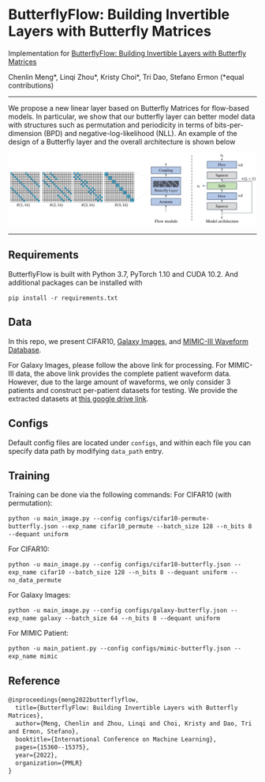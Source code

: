 # ButterflyFlow: Building Invertible Layers with Butterfly Matrices 

Implementation for [ButterflyFlow: Building Invertible Layers with Butterfly Matrices](https://arxiv.org/pdf/2209.13774.pdf) 

Chenlin Meng*, Linqi Zhou*, Kristy Choi*, Tri Dao, Stefano Ermon (*equal contributions)

--------------------
We propose a new linear layer based on Butterfly Matrices for flow-based models. In particular, we show that our butterfly layer can better model data with structures such as permutation and periodicity in terms of bits-per-dimension (BPD) and negative-log-likelihood (NLL). An example of the design of a Butterfly layer and the overall architecture is shown below

![schematic](assets/butterflyflow.jpg)


--------------------
## Requirements

ButterflyFlow is built with Python 3.7, PyTorch 1.10 and CUDA 10.2. And additional packages can be installed with
```
pip install -r requirements.txt
```


## Data

In this repo, we present CIFAR10, [Galaxy Images](https://github.com/SpaceML/merger_transfer_learning), and [MIMIC-III Waveform Database](https://physionet.org/content/mimic3wdb/1.0/).

For Galaxy Images, please follow the above link for processing. For MIMIC-III data, the above link provides the complete patient waveform data. However, due to the large amount of waveforms, we only consider 3 patients and construct per-patient datasets for testing. We provide the extracted datasets at [this google drive link](https://drive.google.com/drive/folders/1pPqCIA_0i5NauaX4apCCiBw9CCH26zS6?usp=sharing).

## Configs

Default config files are located under `configs`, and within each file you can specify data path by modifying `data_path` entry.

## Training 


Training can be done via the following commands:
For CIFAR10 (with permutation):

```
python -u main_image.py --config configs/cifar10-permute-butterfly.json --exp_name cifar10_permute --batch_size 128 --n_bits 8 --dequant uniform
```
For CIFAR10:

```
python -u main_image.py --config configs/cifar10-butterfly.json --exp_name cifar10 --batch_size 128 --n_bits 8 --dequant uniform --no_data_permute
```
For Galaxy Images:

```
python -u main_image.py --config configs/galaxy-butterfly.json --exp_name galaxy --batch_size 64 --n_bits 8 --dequant uniform
```
For MIMIC Patient:

```
python -u main_patient.py --config configs/mimic-butterfly.json --exp_name mimic
```

## Reference

```
@inproceedings{meng2022butterflyflow,
  title={ButterflyFlow: Building Invertible Layers with Butterfly Matrices},
  author={Meng, Chenlin and Zhou, Linqi and Choi, Kristy and Dao, Tri and Ermon, Stefano},
  booktitle={International Conference on Machine Learning},
  pages={15360--15375},
  year={2022},
  organization={PMLR}
}
```
